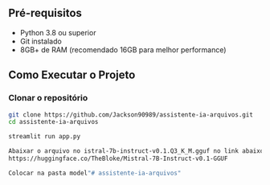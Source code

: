 

## Pré-requisitos

- Python 3.8 ou superior
- Git instalado
- 8GB+ de RAM (recomendado 16GB para melhor performance)

## Como Executar o Projeto

### Clonar o repositório
```bash
git clone https://github.com/Jackson90989/assistente-ia-arquivos.git
cd assistente-ia-arquivos

streamlit run app.py

Abaixar o arquivo no istral-7b-instruct-v0.1.Q3_K_M.gguf no link abaixo:
https://huggingface.co/TheBloke/Mistral-7B-Instruct-v0.1-GGUF

Colocar na pasta model"# assistente-ia-arquivos" 

